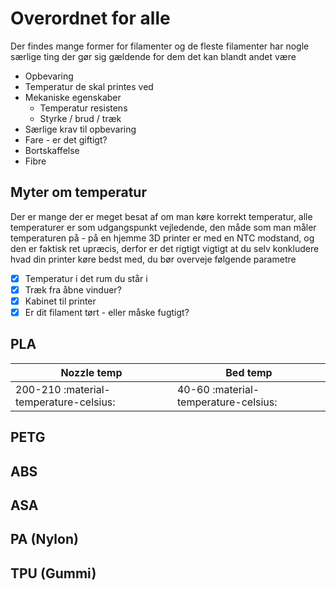 # Overordnet for alle

Der findes mange former for filamenter og de fleste filamenter har nogle særlige ting der gør sig gældende for dem det kan blandt andet være

* Opbevaring
* Temperatur de skal printes ved
* Mekaniske egenskaber
    * Temperatur resistens
    * Styrke / brud / træk
* Særlige krav til opbevaring
* Fare - er det giftigt?
* Bortskaffelse
* Fibre

## Myter om temperatur

Der er mange der er meget besat af om man køre korrekt temperatur, alle temperaturer er som udgangspunkt vejledende, den måde som man måler temperaturen på - på en hjemme 3D printer er med en NTC modstand, og den er faktisk ret upræcis, derfor er det rigtigt vigtigt at du selv konkludere hvad din printer køre bedst med, du bør overveje følgende parametre

- [x] Temperatur i det rum du står i
- [x] Træk fra åbne vinduer?
- [x] Kabinet til printer
- [x] Er dit filament tørt - eller måske fugtigt?

## PLA

| Nozzle temp                            | Bed temp                             |
| -------------------------------------- | ------------------------------------ |
| 200-210 :material-temperature-celsius: | 40-60 :material-temperature-celsius: |

## PETG

## ABS

## ASA

## PA (Nylon)

## TPU (Gummi)